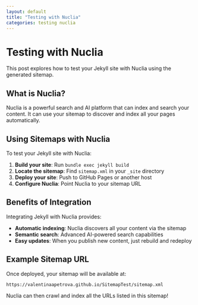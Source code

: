 ```yaml
---
layout: default
title: "Testing with Nuclia"
categories: testing nuclia
---
```


# Testing with Nuclia

This post explores how to test your Jekyll site with Nuclia using the generated sitemap.

## What is Nuclia?

Nuclia is a powerful search and AI platform that can index and search your content. It can use your sitemap to discover and index all your pages automatically.

## Using Sitemaps with Nuclia

To test your Jekyll site with Nuclia:

1. **Build your site**: Run `bundle exec jekyll build`
2. **Locate the sitemap**: Find `sitemap.xml` in your `_site` directory
3. **Deploy your site**: Push to GitHub Pages or another host
4. **Configure Nuclia**: Point Nuclia to your sitemap URL

## Benefits of Integration

Integrating Jekyll with Nuclia provides:
- **Automatic indexing**: Nuclia discovers all your content via the sitemap
- **Semantic search**: Advanced AI-powered search capabilities
- **Easy updates**: When you publish new content, just rebuild and redeploy

## Example Sitemap URL

Once deployed, your sitemap will be available at:
```
https://valentinaapetrova.github.io/SitemapTest/sitemap.xml
```

Nuclia can then crawl and index all the URLs listed in this sitemap!
